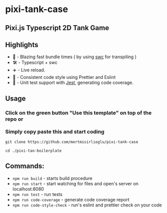 # pixi-tank-case

## Pixi.js Typescript 2D Tank Game

## Highlights

-   🚀 - Blazing fast bundle times ( by using [swc](https://github.com/swc-project/swc) for transpiling ) 
-   🛠 - Typescript + swc
-   ✈️ - Live reload.
-   📝 - Consistent code style using Prettier and Eslint
-   📝 - Unit test support with [Jest](https://jestjs.io/), generating code coverage.

## Usage

### Click on the green button "Use this template" on top of the repo or <br> <br> Simply copy paste this and start coding

`git clone https://github.com/mertmisirlioglu/pixi-tank-case`

`cd ./pixi-tan-boilerplate`


## Commands:

-   `npm run build` - starts build procedure
-   `npm run start` - start watching for files and open's server on localhost:8080
-   `npm run test` - run tests
-   `npm run code-coverage` - generate code coverage report
-   `npm run code-style-check` - run's eslint and prettier check on your code

